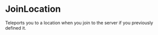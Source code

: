 # JoinLocation
Teleports you to a location when you join to the server if you previously defined it.
